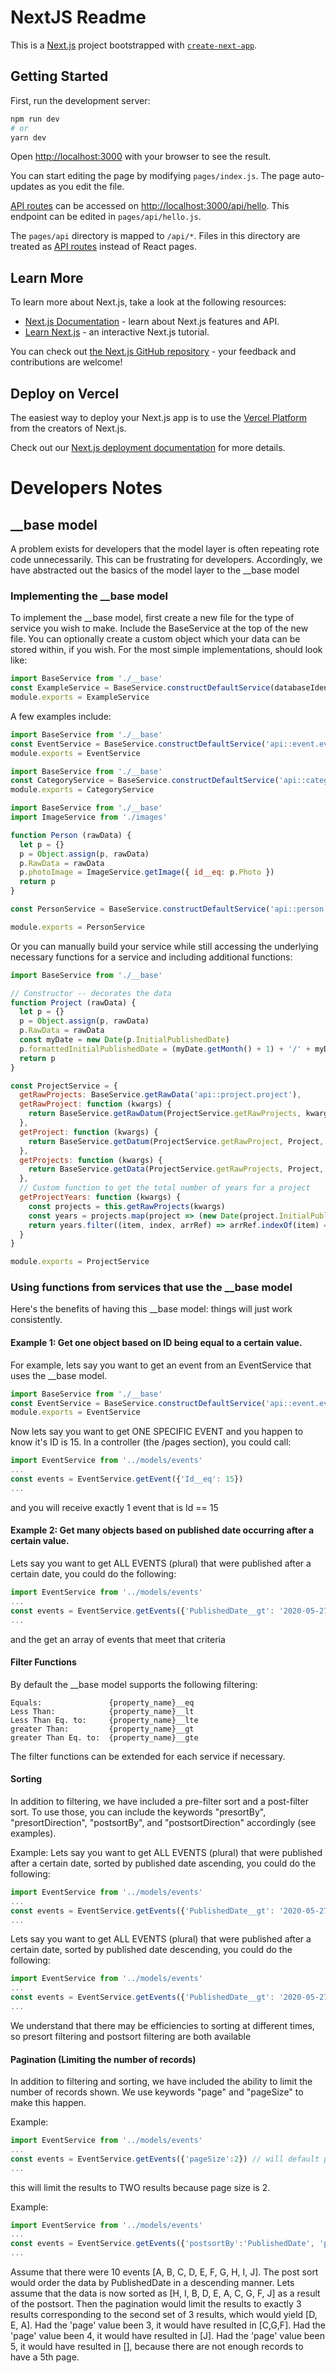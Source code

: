 # NextJS Readme

This is a [Next.js](https://nextjs.org/) project bootstrapped with [`create-next-app`](https://github.com/vercel/next.js/tree/canary/packages/create-next-app).

## Getting Started

First, run the development server:

```bash
npm run dev
# or
yarn dev
```

Open [http://localhost:3000](http://localhost:3000) with your browser to see the result.

You can start editing the page by modifying `pages/index.js`. The page auto-updates as you edit the file.

[API routes](https://nextjs.org/docs/api-routes/introduction) can be accessed on [http://localhost:3000/api/hello](http://localhost:3000/api/hello). This endpoint can be edited in `pages/api/hello.js`.

The `pages/api` directory is mapped to `/api/*`. Files in this directory are treated as [API routes](https://nextjs.org/docs/api-routes/introduction) instead of React pages.

## Learn More

To learn more about Next.js, take a look at the following resources:

- [Next.js Documentation](https://nextjs.org/docs) - learn about Next.js features and API.
- [Learn Next.js](https://nextjs.org/learn) - an interactive Next.js tutorial.

You can check out [the Next.js GitHub repository](https://github.com/vercel/next.js/) - your feedback and contributions are welcome!

## Deploy on Vercel

The easiest way to deploy your Next.js app is to use the [Vercel Platform](https://vercel.com/new?utm_medium=default-template&filter=next.js&utm_source=create-next-app&utm_campaign=create-next-app-readme) from the creators of Next.js.

Check out our [Next.js deployment documentation](https://nextjs.org/docs/deployment) for more details.

# Developers Notes

## \_\_base model

A problem exists for developers that the model layer is often repeating rote code unnecessarily.  This can be frustrating for developers.
Accordingly, we have abstracted out the basics of the model layer to the \_\_base model


### Implementing the \_\_base model
To implement the \_\_base model, first create a new file for the type of service you wish to make.  Include the BaseService at the top of the new file.  You can optionally create a custom object which your data can be stored within, if you wish.  For the most simple implementations, should look like:
```javascript
import BaseService from './__base'
const ExampleService = BaseService.constructDefaultService(databaseIdentifer, singularName[, pluralName[, customObject[, filterFunctions]]])
module.exports = ExampleService
```

A few examples include:
```javascript
import BaseService from './__base'
const EventService = BaseService.constructDefaultService('api::event.event', 'event')
module.exports = EventService
```

```javascript
import BaseService from './__base'
const CategoryService = BaseService.constructDefaultService('api::category.category', 'category', 'categories')
module.exports = CategoryService
```

```javascript
import BaseService from './__base'
import ImageService from './images'

function Person (rawData) {
  let p = {}
  p = Object.assign(p, rawData)
  p.RawData = rawData
  p.photoImage = ImageService.getImage({ id__eq: p.Photo })
  return p
}

const PersonService = BaseService.constructDefaultService('api::person.person', 'person', 'people', Person)

module.exports = PersonService
```

Or you can manually build your service while still accessing the underlying necessary functions for a service and including additional functions:
```javascript
import BaseService from './__base'

// Constructor -- decorates the data
function Project (rawData) {
  let p = {}
  p = Object.assign(p, rawData)
  p.RawData = rawData
  const myDate = new Date(p.InitialPublishedDate)
  p.formattedInitialPublishedDate = (myDate.getMonth() + 1) + '/' + myDate.getDate() + '/' + myDate.getFullYear()
  return p
}

const ProjectService = {
  getRawProjects: BaseService.getRawData('api::project.project'),
  getRawProject: function (kwargs) {
    return BaseService.getRawDatum(ProjectService.getRawProjects, kwargs)
  },
  getProject: function (kwargs) {
    return BaseService.getDatum(ProjectService.getRawProject, Project, kwargs)
  },
  getProjects: function (kwargs) {
    return BaseService.getData(ProjectService.getRawProjects, Project, kwargs)
  },
  // Custom function to get the total number of years for a project
  getProjectYears: function (kwargs) {
    const projects = this.getRawProjects(kwargs)
    const years = projects.map(project => (new Date(project.InitialPublishedDate)).getFullYear())
    return years.filter((item, index, arrRef) => arrRef.indexOf(item) === index)
  }
}

module.exports = ProjectService
```

### Using functions from services that use the \_\_base model
Here's the benefits of having this \_\_base model: things will just work consistently.

#### Example 1: Get one object based on ID being equal to a certain value.
For example, lets say you want to get an event from an EventService that uses the \_\_base model.

```javascript
import BaseService from './__base'
const EventService = BaseService.constructDefaultService('api::event.event', 'event')
module.exports = EventService
```

Now lets say you want to get ONE SPECIFIC EVENT and you happen to know it's ID is 15.  In a controller (the /pages section), you could call:

```javascript
import EventService from '../models/events'
...
const events = EventService.getEvent({'Id__eq': 15})
...
````
and you will receive exactly 1 event that is Id == 15

#### Example 2: Get many objects based on published date occurring after a certain value.
Lets say you want to get ALL EVENTS (plural) that were published after a certain date, you could do the following:

```javascript
import EventService from '../models/events'
...
const events = EventService.getEvents({'PublishedDate__gt': '2020-05-27'})
...
````
and the get an array of events that meet that criteria

#### Filter Functions
By default the \_\_base model supports the following filtering:
```
Equals:               {property_name}__eq
Less Than:            {property_name}__lt
Less Than Eq. to:     {property_name}__lte
greater Than:         {property_name}__gt
greater Than Eq. to:  {property_name}__gte
```
The filter functions can be extended for each service if necessary.

#### Sorting
In addition to filtering, we have included a pre-filter sort and a post-filter sort.  To use those, you can include the keywords "presortBy", "presortDirection", "postsortBy", and "postsortDirection" accordingly (see examples).

Example: Lets say you want to get ALL EVENTS (plural) that were published after a certain date, sorted by published date ascending, you could do the following:

```javascript
import EventService from '../models/events'
...
const events = EventService.getEvents({'PublishedDate__gt': '2020-05-27', 'postsortBy':'PublishedDate'}) // asc is default
...
````

Lets say you want to get ALL EVENTS (plural) that were published after a certain date, sorted by published date descending, you could do the following:
```javascript
import EventService from '../models/events'
...
const events = EventService.getEvents({'PublishedDate__gt': '2020-05-27', 'postsortBy':'PublishedDate', 'postsortDirection': -1})
...
````

We understand that there may be efficiencies to sorting at different times, so presort filtering and postsort filtering are both available 

#### Pagination (Limiting the number of records)
In addition to filtering and sorting, we have included the ability to limit the number of records shown.  We use keywords "page" and "pageSize" to make this happen.

Example:
```javascript
import EventService from '../models/events'
...
const events = EventService.getEvents({'pageSize':2}) // will default page value to 1
...
````
this will limit the results to TWO results because page size is 2.

Example:
```javascript
import EventService from '../models/events'
...
const events = EventService.getEvents({'postsortBy':'PublishedDate', 'postsortDirection': -1, 'pageSize':3, 'page': 2}) // will default page value to 1
...
````
Assume that there were 10 events [A, B, C, D, E, F, G, H, I, J].  The post sort would order the data by PublishedDate in a descending manner.  Lets assume that the data is now sorted as [H, I, B, D, E, A, C, G, F, J] as a result of the postsort.  Then the pagination would limit the results to exactly 3 results corresponding to the second set of 3 results, which would yield [D, E, A].  Had the 'page' value been 3, it would have resulted in [C,G,F].  Had the 'page' value been 4, it would have resulted in [J].  Had the 'page' value been 5, it would have resulted in [], because there are not enough records to have a 5th page.  

